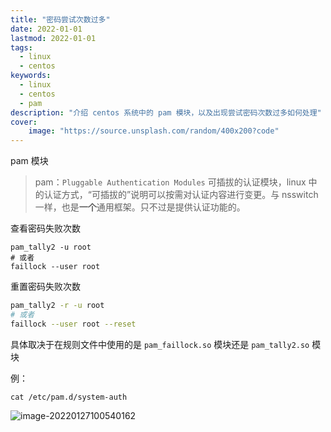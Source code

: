 ```yaml
---
title: "密码尝试次数过多" 
date: 2022-01-01
lastmod: 2022-01-01
tags: 
  - linux
  - centos
keywords:
  - linux
  - centos
  - pam
description: "介绍 centos 系统中的 pam 模块，以及出现尝试密码次数过多如何处理" 
cover:
    image: "https://source.unsplash.com/random/400x200?code" 
---
```


pam 模块

> pam：`Pluggable Authentication Modules` 可插拔的认证模块，linux 中的认证方式，“可插拔的”说明可以按需对认证内容进行变更。与 nsswitch 一样，也是**一个**通用框架。只不过是提供认证功能的。

查看密码失败次数

```textile
pam_tally2 -u root
# 或者
faillock --user root
```

重置密码失败次数

```bash
pam_tally2 -r -u root
# 或者
faillock --user root --reset
```

具体取决于在规则文件中使用的是 `pam_faillock.so` 模块还是 `pam_tally2.so` 模块

例：

```textile
cat /etc/pam.d/system-auth
```

![image-20220127100540162](https://image.lvbibir.cn/blog/image-20220127100540162.png)
